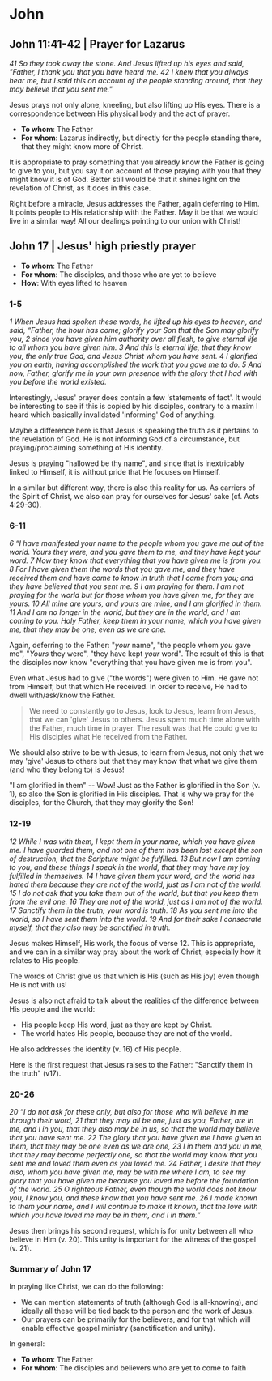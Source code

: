 # John

## John 11:41-42 | Prayer for Lazarus

*41 So they took away the stone.*
*And Jesus lifted up his eyes and said, "Father, I thank you that you have heard me.*
*42 I knew that you always hear me, but I said this on account of the people standing around, that they may believe that you sent me."*

Jesus prays not only alone, kneeling, but also lifting up His eyes.
There is a correspondence between His physical body and the act of prayer. 

- **To whom**: The Father
- **For whom**: Lazarus indirectly, but directly for the people standing there, that they might know more of Christ.

It is appropriate to pray something that you already know the Father is going to give to you, but you say it on account of those praying with you that they might know it is of God.
Better still would be that it shines light on the revelation of Christ, as it does in this case.

Right before a miracle, Jesus addresses the Father, again deferring to Him.
It points people to His relationship with the Father.
May it be that we would live in a similar way!
All our dealings pointing to our union with Christ!

## John 17 | Jesus' high priestly prayer

- **To whom**: The Father
- **For whom**: The disciples, and those who are yet to believe
- **How**: With eyes lifted to heaven

### 1-5

*1 When Jesus had spoken these words, he lifted up his eyes to heaven, and said, “Father, the hour has come; glorify your Son that the Son may glorify you,*
*2 since you have given him authority over all flesh, to give eternal life to all whom you have given him.*
*3 And this is eternal life, that they know you, the only true God, and Jesus Christ whom you have sent.*
*4 I glorified you on earth, having accomplished the work that you gave me to do.*
*5 And now, Father, glorify me in your own presence with the glory that I had with you before the world existed.*

Interestingly, Jesus' prayer does contain a few 'statements of fact'.
It would be interesting to see if this is copied by his disciples, contrary to a maxim I heard which basically invalidated 'informing' God of anything.

Maybe a difference here is that Jesus is speaking the truth as it pertains to the revelation of God.
He is not informing God of a circumstance, but praying/proclaiming something of His identity.

Jesus is praying "hallowed be thy name", and since that is inextricably linked to Himself, it is without pride that He focuses on Himself.

In a similar but different way, there is also this reality for us.
As carriers of the Spirit of Christ, we also can pray for ourselves for Jesus' sake (cf. Acts 4:29-30).

### 6-11

_6 “I have manifested your name to the people whom you gave me out of the world. Yours they were, and you gave them to me, and they have kept your word._
_7 Now they know that everything that you have given me is from you._
_8 For I have given them the words that you gave me, and they have received them and have come to know in truth that I came from you; and they have believed that you sent me._
_9 I am praying for them. I am not praying for the world but for those whom you have given me, for they are yours._
_10 All mine are yours, and yours are mine, and I am glorified in them._
_11 And I am no longer in the world, but they are in the world, and I am coming to you._
_Holy Father, keep them in your name, which you have given me, that they may be one, even as we are one._

Again, deferring to the Father: "_your_ name", "the people whom _you_ gave me", "_Yours_ they were", "they have kept _your_ word".
The result of this is that the disciples now know "everything that you have given me is from you".

Even what Jesus had to give ("the words") were given to Him.
He gave not from Himself, but that which He received.
In order to receive, He had to dwell with/ask/know the Father.

> We need to constantly go to Jesus, look to Jesus, learn from Jesus, that we can 'give' Jesus to others.
> Jesus spent much time alone with the Father, much time in prayer.
> The result was that He could give to His disciples what He received from the Father.

We should also strive to be with Jesus, to learn from Jesus, not only that we may 'give' Jesus to others but that they may know that what we give them (and who they belong to) is Jesus!

"I am glorified in them" -- Wow!
Just as the Father is glorified in the Son (v. 1), so also the Son is glorified in His disciples.
That is why we pray for the disciples, for the Church, that they may glorify the Son!

### 12-19

_12 While I was with them, I kept them in your name, which you have given me._
_I have guarded them, and not one of them has been lost except the son of destruction, that the Scripture might be fulfilled._
_13 But now I am coming to you, and these things I speak in the world, that they may have my joy fulfilled in themselves._
_14 I have given them your word, and the world has hated them because they are not of the world, just as I am not of the world._
_15 I do not ask that you take them out of the world, but that you keep them from the evil one._
_16 They are not of the world, just as I am not of the world._
_17 Sanctify them in the truth; your word is truth._
_18 As you sent me into the world, so I have sent them into the world._
_19 And for their sake I consecrate myself, that they also may be sanctified in truth._

Jesus makes Himself, His work, the focus of verse 12.
This is appropriate, and we can in a similar way pray about the work of Christ, especially how it relates to His people.

The words of Christ give us that which is His (such as His joy) even though He is not with us!

Jesus is also not afraid to talk about the realities of the difference between His people and the world:

- His people keep His word, just as they are kept by Christ.
- The world hates His people, because they are not of the world.

He also addresses the identity (v. 16) of His people.

Here is the first request that Jesus raises to the Father: "Sanctify them in the truth" (v17).

### 20-26

_20 “I do not ask for these only, but also for those who will believe in me through their word,_
_21 that they may all be one, just as you, Father, are in me, and I in you, that they also may be in us, so that the world may believe that you have sent me._
_22 The glory that you have given me I have given to them, that they may be one even as we are one,_
_23 I in them and you in me, that they may become perfectly one, so that the world may know that you sent me and loved them even as you loved me._
_24 Father, I desire that they also, whom you have given me, may be with me where I am, to see my glory that you have given me because you loved me before the foundation of the world._
_25 O righteous Father, even though the world does not know you, I know you, and these know that you have sent me._
_26 I made known to them your name, and I will continue to make it known, that the love with which you have loved me may be in them, and I in them.”_

Jesus then brings his second request, which is for unity between all who believe in Him (v. 20).
This unity is important for the witness of the gospel (v. 21).

### Summary of John 17

In praying like Christ, we can do the following:

- We can mention statements of truth (although God is all-knowing), and ideally all these will be tied back to the person and the work of Jesus.
- Our prayers can be primarily for the believers, and for that which will enable effective gospel ministry (sanctification and unity).

In general:

- **To whom**: The Father
- **For whom**: The disciples and believers who are yet to come to faith

